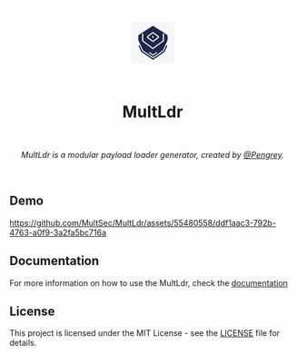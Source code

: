 <div align="center">
  <img width="125px" src="assets/MultLdr.png" />
  <h1>MultLdr</h1>
  <br/>

  <p><i>MultLdr is a modular payload loader generator, created by <a href="https://infosec.exchange/@Pengrey">@Pengrey</a>.</i></p>
  <br />
  
</div>

## Demo
https://github.com/MultSec/MultLdr/assets/55480558/ddf1aac3-792b-4763-a0f9-3a2fa5bc716a

## Documentation
For more information on how to use the MultLdr, check the [documentation](https://multsec.github.io/docs/multldr/)

## License
This project is licensed under the MIT License - see the [LICENSE](LICENSE) file for details.
